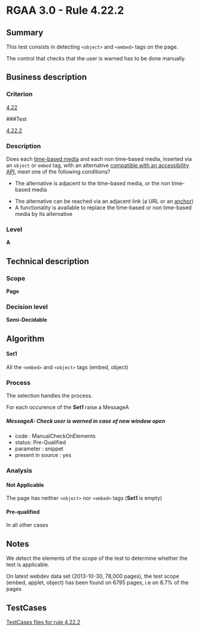 # RGAA 3.0 -  Rule 4.22.2

## Summary

This test consists in detecting `<object>` and `<embed>` tags on the page.

The control that checks that the user is warned has to be done manually.

## Business description

### Criterion

[4.22](http://asqatasun.github.io/RGAA--3.0--EN/RGAA3.0_Criteria_English_version_v1.html#crit-4-22)

###Test

[4.22.2](http://asqatasun.github.io/RGAA--3.0--EN/RGAA3.0_Criteria_English_version_v1.html#test-4-22-2)

### Description
Does each <a href="http://asqatasun.github.io/RGAA--3.0--EN/RGAA3.0_Glossary_English_version_v1.html#mMediaTemp">time-based
  media</a> and each non time-based media, inserted
    via an <code>object</code> or <code>embed</code> tag, with an alternative <a href="http://asqatasun.github.io/RGAA--3.0--EN/RGAA3.0_Glossary_English_version_v1.html#mCompAccess">compatible with an accessibility API</a>, meet one of the
    following conditions?
    <ul><li>The alternative is
   adjacent to the time-based media, or the non
   time-based media</li>
  <li>The alternative can be
   reached via an adjacent link (a URL or an  <a href="http://asqatasun.github.io/RGAA--3.0--EN/RGAA3.0_Glossary_English_version_v1.html#mAncreNom">anchor</a>)</li>
  <li>A functionality is
   available to replace the time-based or non
   time-based media by its alternative</li>
    </ul> 


### Level

**A**

## Technical description

### Scope

**Page**

### Decision level

**Semi-Decidable**

## Algorithm

#### Set1

All the `<embed>` and `<object>` tags (embed, object)

### Process

The selection handles the process.

For each occurence of the **Set1** raise a MessageA

##### MessageA: Check user is warned in case of new window open

-   code : ManualCheckOnElements
-   status: Pre-Qualified
-   parameter : snippet
-   present in source : yes

### Analysis

#### Not Applicable

The page has neither `<object>` nor `<embed>` tags (**Set1** is empty)

#### Pre-qualified

In all other cases

## Notes

We detect the elements of the scope of the test to determine whether the
test is applicable.

On latest webdev data set (2013-10-30, 78,000 pages), the test scope
(embed, applet, object) has been found on 6795 pages, i.e on 8.7% of the
pages



##  TestCases 

[TestCases files for rule 4.22.2](https://gitlab.com/asqatasun/Asqatasun/-/tree/master/rules/rules-rgaa3.0/src/test/resources/testcases/rgaa30/Rgaa30Rule042202/) 


